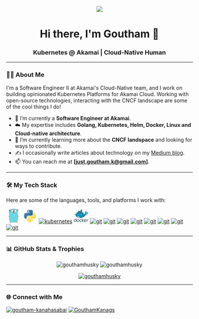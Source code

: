 <div id="header" align="center">
  <img src="https://media.giphy.com/media/M9gbBd9nbDrOTu1Mqx/giphy.gif" width="100"/>
  <h1 align="center">Hi there, I'm Goutham 👋</h1>
  <h3 align="center">Kubernetes @ Akamai | Cloud-Native Human
</div>

---

### 👨‍💻 About Me

I'm a Software Engineer II at Akamai's Cloud-Native team, and I work on building opinionated Kubernetes Platforms for Akamai Cloud. Working with open-source technologies, interacting with the CNCF landscape are some of the cool things I do!

- 💼 I’m currently a **Software Engineer at Akamai**.
- ☁️ My expertise includes **Golang, Kubernetes, Helm, Docker, Linux and Cloud-native architecture**.
- 🌱 I’m currently learning more about the **CNCF landspace** and looking for ways to contribute.
- ✍️ I occasionally write articles about technology on my [Medium blog](https://medium.com/@gouthamkanags).
- 📫 You can reach me at **[just.goutham.k@gmail.com]**.

---

### 🛠️ My Tech Stack

Here are some of the languages, tools, and platforms I work with:

<p align="left">
    <a href="https://golang.org" target="_blank" rel="noreferrer"><img src="https://raw.githubusercontent.com/devicons/devicon/master/icons/go/go-original.svg" alt="go" width="40" height="40"/></a>
    <a href="https://www.python.org" target="_blank" rel="noreferrer"><img src="https://raw.githubusercontent.com/devicons/devicon/master/icons/python/python-original.svg" alt="python" width="40" height="40"/></a>
    <a href="https://kubernetes.io" target="_blank" rel="noreferrer"><img src="https://www.vectorlogo.zone/logos/kubernetes/kubernetes-icon.svg" alt="kubernetes" width="40" height="40"/></a>
    <a href="https://www.docker.com/" target="_blank" rel="noreferrer"><img src="https://raw.githubusercontent.com/devicons/devicon/master/icons/docker/docker-original-wordmark.svg" alt="docker" width="40" height="40"/></a>
    <a href="https://argoproj.github.io/" target="_blank" rel="noreferrer"><img src="https://www.vectorlogo.zone/logos/argoprojio/argoprojio-icon.svg" alt="git" width="40" height="40"/></a>
    <a href="" target="_blank" rel="noreferrer"><img src="https://www.vectorlogo.zone/logos/helmsh/helmsh-icon.svg" alt="git" width="40" height="40"/></a>
    <a href="" target="_blank" rel="noreferrer"><img src="https://www.vectorlogo.zone/logos/ciliumio/ciliumio-icon.svg" alt="git" width="40" height="40"/></a>
    <a href="" target="_blank" rel="noreferrer"><img src="https://www.pulumi.com/logos/brand/avatar-on-white.svg" alt="git" width="40" height="40"/></a>
    <a href="" target="_blank" rel="noreferrer"><img src="https://www.vectorlogo.zone/logos/grafana/grafana-icon.svg" alt="git" width="40" height="40"/></a>
    <a href="" target="_blank" rel="noreferrer"><img src="https://icon.icepanel.io/Technology/svg/OpenTelemetry.svg" alt="git" width="40" height="40"/></a>
    <a href="" target="_blank" rel="noreferrer"><img src="https://www.vectorlogo.zone/logos/prometheusio/prometheusio-icon.svg" alt="git" width="40" height="40"/></a>
    <a href="" target="_blank" rel="noreferrer"><img src="https://cdn.brandfetch.io/idtKvYf7_4/w/180/h/174/theme/dark/logo.png?c=1dxbfHSJFAPEGdCLU4o5B" alt="git" width="40" height="40"/></a>

 
</p>

---

### 📊 GitHub Stats & Trophies

<p align="center">
  <img align="center" src="https://github-readme-stats.vercel.app/api?username=gouthamhusky&show_icons=true&locale=en&theme=tokyonight" alt="gouthamhusky" />
  <img align="center" src="https://github-readme-stats.vercel.app/api/top-langs?username=gouthamhusky&layout=compact&locale=en&theme=tokyonight" alt="gouthamhusky" />
</p>
<p align="center">
  <a href="https://github.com/ryo-ma/github-profile-trophy">
    <img src="https://github-profile-trophy.vercel.app/?username=gouthamhusky&theme=gruvbox" alt="gouthamhusky" />
  </a>
</p>

---

### 🌐 Connect with Me

<p align="left">
<a href="https://linkedin.com/in/goutham-kanahasabai" target="_blank"><img src="https://img.shields.io/badge/LinkedIn-0077B5?style=for-the-badge&logo=linkedin&logoColor=white" alt="goutham-kanahasabai"/></a>
<a href="https://www.leetcode.com/GouthamKanags" target="_blank"><img src="https://img.shields.io/badge/LeetCode-000000?style=for-the-badge&logo=LeetCode&logoColor=#d16c06" alt="GouthamKanags"/></a>
</p>
